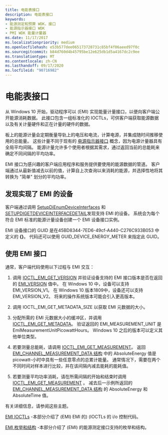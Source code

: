 ```yaml
---
title: 电能表接口
description: 电能表接口
keywords:
- 能源测定和预算 WDK，接口
- 能源指示器接口 WDK
- PMI WDK 能量计量器
ms.date: 11/17/2017
ms.localizationpriority: medium
ms.openlocfilehash: e53b577dee065173728731c85bf4f06aeed97f0c
ms.sourcegitcommit: b84d760d4b45795be12e625db1d5a4167dc2c9ee
ms.translationtype: MT
ms.contentlocale: zh-CN
ms.lasthandoff: 09/17/2020
ms.locfileid: "90716982"
---
```

# <a name="energy-meter-interface"></a>电能表接口

从 Windows 10 开始，驱动程序可以 (EMI) 实现能量计量接口，以便向客户端公开能源消耗数据。 此接口包含一组标准化的 IOCTLs，可供客户端获取能源数据以及有关计量硬件和正在计量的硬件的数据。 

板上的能源计量会定期衡量导轨上的电压和电流，计算电源，并集成随时间推移使用的总能量。 这些计量不同于现有的 [电源指示器接口](./power-meter-interface.md) 概念，因为电源计量器具有全局平均间隔。 能源计量允许多个使用者根据其需求，通过返回当前的总能耗来确定不同间隔的平均功率。  

EMI 接口为感兴趣的客户端应用程序和服务提供要使用的能源数据的管道。  客户端通过从最新值减去以前的值，计算自上次查询以来消耗的能源，并选择性地将其转换为 "简单" 划分的平均功率。 

## <a name="discovering-devices-that-implement-emi"></a>发现实现了 EMI 的设备

客户端通过调用 [SetupDiEnumDeviceInterfaces](/windows/win32/api/setupapi/nf-setupapi-setupdienumdeviceinterfaces) 和 [SETUPDIGETDEVICEINTERFACEDETAIL](/windows/win32/api/setupapi/nf-setupapi-setupdigetdeviceinterfacedetaila)发现支持 EMI 的设备。 系统会为每个符合 EMI 标准的能源计量设备创建一个 EMI 设备接口实例。 

EMI 设备接口的 GUID 是在45BD8344-7ED6-49cf-A440-C276C933B053 中定义的 **{}**。 代码还可以使用 GUID_DEVICE_ENERGY_METER 来指定此 GUID。 

## <a name="using-the-emi-interface"></a>使用 EMI 接口

通常，客户端代码使用以下过程与 EMI 交互：

1. 调用 [IOCTL_EMI_GET_VERSION](/windows/win32/api/emi/ni-emi-ioctl_emi_get_version) 并验证设备支持的 EMI 接口版本是否在返回的 [EMI_VERSION](/windows/win32/api/emi/ns-emi-emi_version) 值中。 在 Windows 10 中，设备可以支持 EMI_VERSION_V1。 在 Windows 10 版本1809中，设备还可以支持 EMI_VERSION_V2。 将来的操作系统版本可能会引入更高版本。 

2. 调用 IOCTL_EMI_GET_METADATA_SIZE 以获取 EMI 元数据的大小。 

3. 分配所需的 EMI 元数据大小的缓冲区，并调用 [IOCTL_EMI_GET_METADATA](/windows/win32/api/emi/ni-emi-ioctl_emi_get_metadata)。 验证返回的 EMI_MEASUREMENT_UNIT 是 EmiMeasurementUnitPicowattHours。 Windows 10 之后的版本可以定义其他单位类型。 

4. 若要测量总能耗，请调用 [IOCTL_EMI_GET_MEASUREMENT](/windows/win32/api/emi/ni-emi-ioctl_emi_get_measurement)。 返回 [EMI_CHANNEL_MEASUREMENT_DATA 结构](/windows/win32/api/emi/ns-emi-emi_channel_measurement_data) 中的 AbsoluteEnergy 值是 picowatt-小时中具有一些任意零点的总累计能量。 通常情况下，需要在两个不同时间对样本进行比较，并在该间隔内减去能耗的能耗值。 

5. 若要测量平均功率消耗，请在所需间隔的开始和结束时调用 [IOCTL_EMI_GET_MEASUREMENT](/windows/win32/api/emi/ni-emi-ioctl_emi_get_measurement) 。 减去后一示例所返回的 [EMI_CHANNEL_MEASUREMENT_DATA 结构](/windows/win32/api/emi/ns-emi-emi_channel_measurement_data) 的 AbsoluteEnergy 和 AbsoluteTime 值。

有关详细信息，请参阅这些主题。

[EMI IOCTLs](/previous-versions/windows/hardware/drivers/dn957425(v=vs.85)) -本部分介绍了 (EMI) EMI 的)  (IOCTLs 的 i/o 控制代码。
 
[EMI 枚举和结构](/previous-versions/windows/hardware/drivers/dn957424(v=vs.85)) -本部分介绍了 (EMI) 的能源测定接口支持的枚举和结构。
 



